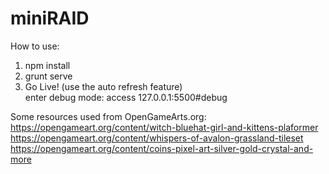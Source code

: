 # miniRAID

How to use:  
1. npm install  
2. grunt serve  
3. Go Live! (use the auto refresh feature)  
enter debug mode: access 127.0.0.1:5500#debug  
  
  
Some resources used from OpenGameArts.org:
https://opengameart.org/content/witch-bluehat-girl-and-kittens-plaformer  
https://opengameart.org/content/whispers-of-avalon-grassland-tileset  
https://opengameart.org/content/coins-pixel-art-silver-gold-crystal-and-more  
